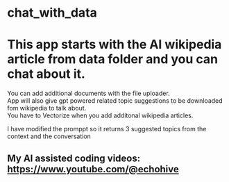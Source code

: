# chat_with_data

# This app starts with the AI wikipedia article from data folder and you can chat about it.  
You can add additional documents with the file uploader.  
App will also give gpt powered related topic suggestions to be downloaded fom wikipedia to talk about.  
You have to Vectorize when you add additonal wikipedia articles.   
   
I have modified the promppt so it returns 3 suggested topics from the context and the conversation



## My AI assisted coding videos: https://www.youtube.com/@echohive
